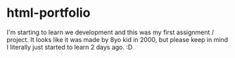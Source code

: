 # html-portfolio
I'm starting to learn we development and this was my first assignment / project. It looks like it was made by 8yo kid in 2000, but please keep in mind I literally just started to learn 2 days ago. :D
